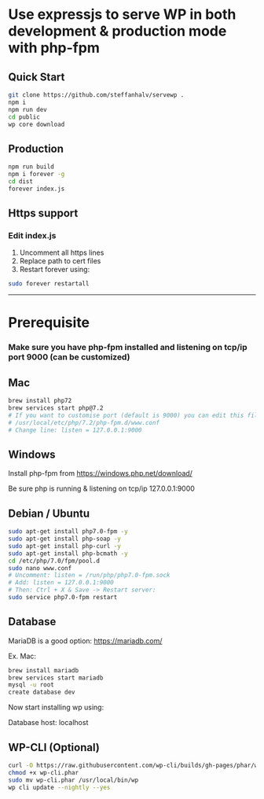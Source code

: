 # Use expressjs to serve WP in both development & production mode with php-fpm

## Quick Start
```bash
git clone https://github.com/steffanhalv/servewp .
npm i
npm run dev
cd public
wp core download
```

## Production
```bash
npm run build
npm i forever -g
cd dist
forever index.js
```

## Https support
### Edit index.js

1. Uncomment all https lines
2. Replace path to cert files
3. Restart forever using:

```bash
sudo forever restartall
```

___

# Prerequisite

### Make sure you have php-fpm installed and listening on tcp/ip port 9000 (can be customized)

## Mac
```bash
brew install php72
brew services start php@7.2
# If you want to customise port (default is 9000) you can edit this file:
# /usr/local/etc/php/7.2/php-fpm.d/www.conf
# Change line: listen = 127.0.0.1:9000
```

## Windows
Install php-fpm from https://windows.php.net/download/

Be sure php is running & listening on tcp/ip 127.0.0.1:9000

## Debian / Ubuntu
```bash
sudo apt-get install php7.0-fpm -y
sudo apt-get install php-soap -y
sudo apt-get install php-curl -y
sudo apt-get install php-bcmath -y
cd /etc/php/7.0/fpm/pool.d
sudo nano www.conf
# Uncomment: listen = /run/php/php7.0-fpm.sock
# Add: listen = 127.0.0.1:9000
# Then: Ctrl + X & Save -> Restart server:
sudo service php7.0-fpm restart
```

## Database
MariaDB is a good option: https://mariadb.com/

Ex. Mac: 
```bash
brew install mariadb
brew services start mariadb
mysql -u root
create database dev
```

Now start installing wp using:

Database host: localhost


## WP-CLI (Optional)
```bash
curl -O https://raw.githubusercontent.com/wp-cli/builds/gh-pages/phar/wp-cli.phar
chmod +x wp-cli.phar
sudo mv wp-cli.phar /usr/local/bin/wp
wp cli update --nightly --yes
```
